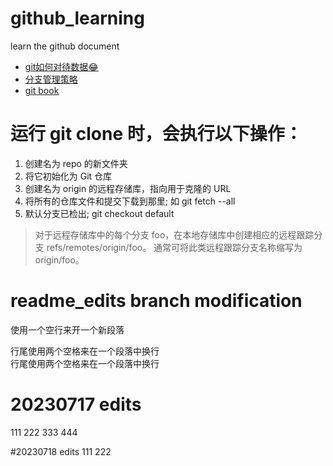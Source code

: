 # github_learning
learn the github document

- [git如何对待数据:joy:](git_data_storage.md)
- [分支管理策略](branch_policy.md)
- [git book](https://git-scm.com/book/zh/v2) 

# 运行 git clone 时，会执行以下操作：
1. 创建名为 repo 的新文件夹
2. 将它初始化为 Git 仓库
3. 创建名为 origin 的远程存储库，指向用于克隆的 URL
4. 将所有的仓库文件和提交下载到那里; 如 git fetch --all
5. 默认分支已检出; git checkout default
> 对于远程存储库中的每个分支 foo，在本地存储库中创建相应的远程跟踪分支 refs/remotes/origin/foo。 通常可将此类远程跟踪分支名称缩写为 origin/foo。

# readme_edits branch modification
使用一个空行来开一个新段落

行尾使用两个空格来在一个段落中换行  
行尾使用两个空格来在一个段落中换行  

# 20230717 edits
111
222
333
444

#20230718 edits
111
222
